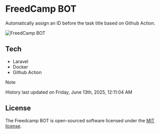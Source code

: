 # FreedCamp BOT

Automatically assign an ID before the task title based on Github Action.

![FreedCamp BOT](https://repository-images.githubusercontent.com/737932867/7d34798b-2680-471c-b089-a78a718d3d6a)

## Tech

- Laravel
- Docker
- Github Action

> [!NOTE]  
> History last updated on Friday, June 13th, 2025, 12:11:04 AM

## License

The Freedcamp BOT is open-sourced software licensed under the [MIT license](https://opensource.org/licenses/MIT).
